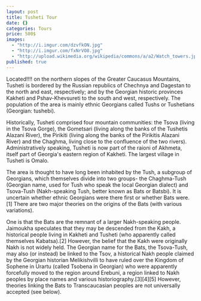 ```yaml
---
layout: post
title: Tusheti Tour
date: {}
categories: Tours
price: 500$
images: 
  - "http://i.imgur.com/dzvfkON.jpg"
  - "http://i.imgur.com/fxNrVO8.jpg"
  - "http://upload.wikimedia.org/wikipedia/commons/a/a2/Watch_towers.jpg"
published: true
---
```





Located!!!! on the northern slopes of the Greater Caucasus Mountains, Tusheti is bordered by the Russian republics of Chechnya and Dagestan to the north and east, respectively; and by the Georgian historic provinces Kakheti and Pshav-Khevsureti to the south and west, respectively. The population of the area is mainly ethnic Georgians called Tushs or Tushetians (Georgian: tushebi).

Historically, Tusheti comprised four mountain communities: the Tsova (living in the Tsova Gorge), the Gometsari (living along the banks of the Tushetis Alazani River), the Pirikiti (living along the banks of the Pirikitis Alazani River) and the Chaghma, living close to the confluence of the two rivers). Administratively speaking, Tusheti is now part of the raioni of Akhmeta, itself part of Georgia's eastern region of Kakheti. The largest village in Tusheti is Omalo.

The area is thought to have long been inhabited by the Tush, a subgroup of Georgians, which themselves divide into two groups- the Chaghma-Tush (Georgian name, used for Tush who speak the local Georgian dialect) and Tsova-Tush (Nakh-speaking Tush, better known as Bats or Batsbi). It is uncertain whether ethnic Georgians were there first or whether Bats were.[1] There are two major theories on the origins of the Bats (with various variations).

One is that the Bats are the remnant of a larger Nakh-speaking people. Jaimoukha speculates that they may be descended from the Kakh, a historical people living in Kakheti and Tusheti (who apparently called themselves Kabatsa).[2] However, the belief that the Kakh were originally Nakh is not widely held. The Georgian name for the Bats, the Tsova-Tush, may also (or instead) be linked to the Tsov, a historical Nakh people claimed by the Georgian historian Melikishvilli to have ruled over the Kingdom of Sophene in Urartu (called Tsobena in Georgian) who were apparently forcefully moved to the region around Erebuni, a region linked to Nakh peoples by place names and various historiography.[3][4][5] However, theories linking the Bats to Transcaucasian peoples are not universally accepted (see below).
